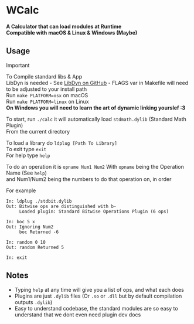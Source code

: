 # WCalc  
__A Calculator that can load modules at Runtime__  
__Compatible with macOS & Linux & Windows (Maybe)__  
## Usage

>[!IMPORTANT]  
>To Compile standard libs & App  
>LibDyn is needed - See [LibDyn on GitHub](https://github.com/Wdboyes14/libdyn) - FLAGS var in Makefile will need to be adjusted to your install path  
>Run `make PLATFORM=osx` on macOS  
>Run `make PLATFORM=linux` on Linux  
>__On Windows you will need to learn the art of dynamic linking yourslef :3__  

To start, run `./calc` it will automatically load `stdmath.dylib` (Standard Math Plugin)  
From the current directory  

To load a library do `ldplug [Path To Library]`  
To exit type `exit`  
For help type `help`  
  
To do an operation it is `opname Num1 Num2` With `opname` being the Operation Name (See `help`)  
and Num1/Num2 being the numbers to do that operation on, in order  

For example  

```
In: ldplug ./stdbit.dylib
Out: Bitwise ops are distinguished with b-
     Loaded plugin: Standard Bitwise Operations Plugin (6 ops)

In: boc 5 x
Out: Ignoring Num2
     boc Returned -6

In: random 0 10
Out: random Returned 5

In: exit
```  

## Notes  
- Typing `help` at any time will give you a list of ops, and what each does  
- Plugins are just `.dylib` files (Or `.so` or `.dll` but by default compilation outputs `.dylib`)  
- Easy to understand codebase, the standard modules are so easy to understand that we dont even need plugin dev docs  